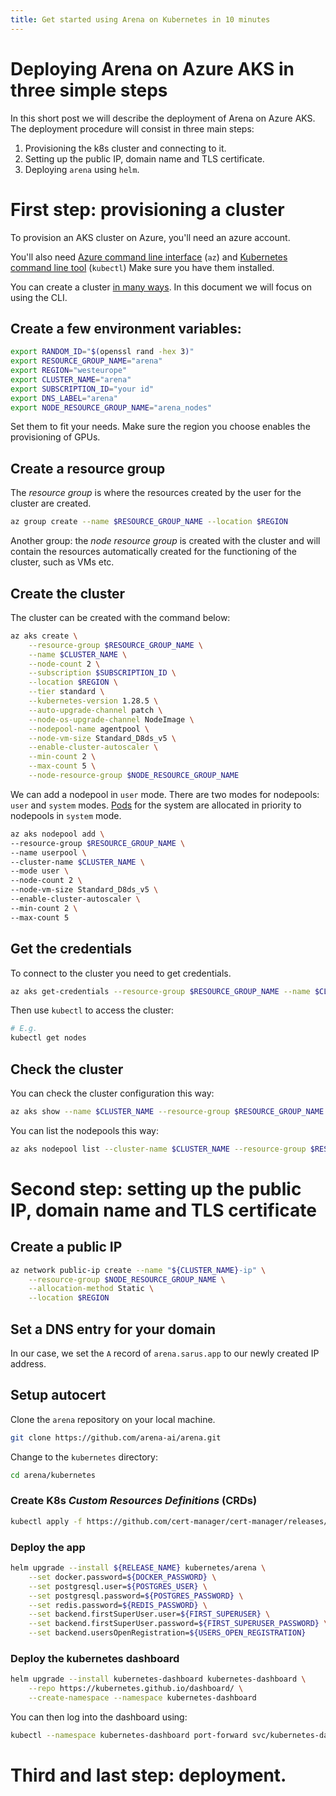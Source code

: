 ```yaml
---
title: Get started using Arena on Kubernetes in 10 minutes
---
```


# Deploying Arena on Azure AKS in three simple steps

In this short post we will describe the deployment of Arena on Azure AKS.
The deployment procedure will consist in three main steps:

1. Provisioning the k8s cluster and connecting to it.
2. Setting up the public IP, domain name and TLS certificate.
3. Deploying `arena` using `helm`.

# First step: provisioning a cluster

To provision an AKS cluster on Azure, you'll need an azure account.

You'll also need [Azure command line interface](https://learn.microsoft.com/en-us/cli/azure/install-azure-cli) (`az`) and [Kubernetes command line tool](https://kubernetes.io/docs/reference/kubectl/) (`kubectl`)
Make sure you have them installed.

You can create a cluster [in many ways](https://learn.microsoft.com/en-us/azure/aks/learn/quick-kubernetes-deploy-cli). In this document we will focus on using the CLI.

## Create a few environment variables:
```sh
export RANDOM_ID="$(openssl rand -hex 3)"
export RESOURCE_GROUP_NAME="arena"
export REGION="westeurope"
export CLUSTER_NAME="arena"
export SUBSCRIPTION_ID="your id"
export DNS_LABEL="arena"
export NODE_RESOURCE_GROUP_NAME="arena_nodes"
```

Set them to fit your needs. Make sure the region you choose enables the provisioning of GPUs.

## Create a resource group

The *resource group* is where the resources created by the user for the cluster are created.

```sh
az group create --name $RESOURCE_GROUP_NAME --location $REGION
```

Another group: the *node resource group* is created with the cluster and will contain the resources automatically created for the functioning of the cluster, such as VMs etc.

## Create the cluster

The cluster can be created with the command below:

```sh
az aks create \
    --resource-group $RESOURCE_GROUP_NAME \
    --name $CLUSTER_NAME \
    --node-count 2 \
    --subscription $SUBSCRIPTION_ID \
    --location $REGION \
    --tier standard \
    --kubernetes-version 1.28.5 \
    --auto-upgrade-channel patch \
    --node-os-upgrade-channel NodeImage \
    --nodepool-name agentpool \
    --node-vm-size Standard_D8ds_v5 \
    --enable-cluster-autoscaler \
    --min-count 2 \
    --max-count 5 \
    --node-resource-group $NODE_RESOURCE_GROUP_NAME
```

We can add a nodepool in `user` mode. There are two modes for nodepools: `user` and `system` modes. [Pods](https://kubernetes.io/docs/concepts/workloads/pods/) for the system are allocated in priority to nodepools in `system` mode.

```sh
az aks nodepool add \
--resource-group $RESOURCE_GROUP_NAME \
--name userpool \
--cluster-name $CLUSTER_NAME \
--mode user \
--node-count 2 \
--node-vm-size Standard_D8ds_v5 \
--enable-cluster-autoscaler \
--min-count 2 \
--max-count 5
```

## Get the credentials

To connect to the cluster you need to get credentials.

```sh
az aks get-credentials --resource-group $RESOURCE_GROUP_NAME --name $CLUSTER_NAME
```

Then use `kubectl` to access the cluster:

```sh
# E.g.
kubectl get nodes
```

## Check the cluster

You can check the cluster configuration this way:

```sh
az aks show --name $CLUSTER_NAME --resource-group $RESOURCE_GROUP_NAME
```

You can list the nodepools this way:

```sh
az aks nodepool list --cluster-name $CLUSTER_NAME --resource-group $RESOURCE_GROUP_NAME
```

# Second step: setting up the public IP, domain name and TLS certificate

## Create a public IP

```sh
az network public-ip create --name "${CLUSTER_NAME}-ip" \
    --resource-group $NODE_RESOURCE_GROUP_NAME \
    --allocation-method Static \
    --location $REGION
```

## Set a DNS entry for your domain

In our case, we set the `A` record of `arena.sarus.app` to our newly created IP address.

## Setup autocert

Clone the `arena` repository on your local machine.

```sh
git clone https://github.com/arena-ai/arena.git
```

Change to the `kubernetes` directory:

```sh
cd arena/kubernetes
```

### Create K8s *Custom Resources Definitions* (CRDs)

```sh
kubectl apply -f https://github.com/cert-manager/cert-manager/releases/download/v1.14.4/cert-manager.crds.yaml
```

### Deploy the app

```sh
helm upgrade --install ${RELEASE_NAME} kubernetes/arena \
	--set docker.password=${DOCKER_PASSWORD} \
	--set postgresql.user=${POSTGRES_USER} \
	--set postgresql.password=${POSTGRES_PASSWORD} \
	--set redis.password=${REDIS_PASSWORD} \
	--set backend.firstSuperUser.user=${FIRST_SUPERUSER} \
	--set backend.firstSuperUser.password=${FIRST_SUPERUSER_PASSWORD} \
	--set backend.usersOpenRegistration=${USERS_OPEN_REGISTRATION}
```

### Deploy the kubernetes dashboard

```sh
helm upgrade --install kubernetes-dashboard kubernetes-dashboard \
    --repo https://kubernetes.github.io/dashboard/ \
    --create-namespace --namespace kubernetes-dashboard
```

You can then log into the dashboard using:

```sh
kubectl --namespace kubernetes-dashboard port-forward svc/kubernetes-dashboard-kong-proxy 8443:443
```

# Third and last step: deployment.